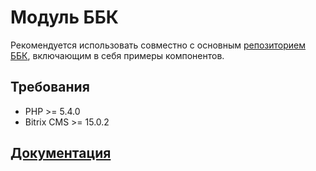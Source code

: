 # Модуль ББК

Рекомендуется использовать совместно с основным [репозиторием ББК](https://github.com/bitrix-expert/bbc), 
включающим в себя примеры компонентов.

## Требования

* PHP >= 5.4.0
* Bitrix CMS >= 15.0.2

## [Документация](http://bbc.bitrix.expert)